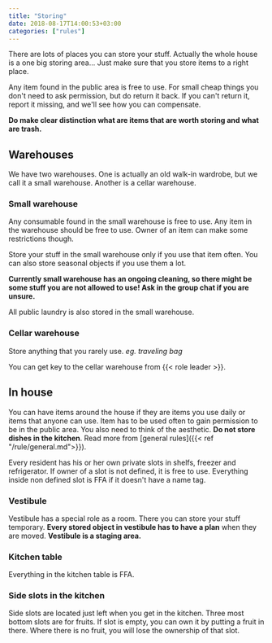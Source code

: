 ```yaml
---
title: "Storing"
date: 2018-08-17T14:00:53+03:00
categories: ["rules"]
---
```

There are lots of places you can store your stuff. Actually the whole house is a one big storing area... Just make sure that you store items to a right place.

Any item found in the public area is free to use. For small cheap things you don't need to ask permission, but do return it back. If you can't return it, report it missing, and we'll see how you can compensate.

**Do make clear distinction what are items that are worth storing and what are trash.**

## Warehouses
We have two warehouses. One is actually an old walk-in wardrobe, but we call it a small warehouse. Another is a cellar warehouse.

### Small warehouse
Any consumable found in the small warehouse is free to use. Any item in the warehouse should be free to use. Owner of an item can make some restrictions though.

Store your stuff in the small warehouse only if you use that item often. You can also store seasonal objects if you use them a lot.

**Currently small warehouse has an ongoing cleaning, so there might be some stuff you are not allowed to use! Ask in the group chat if you are unsure.**

All public laundry is also stored in the small warehouse.

### Cellar warehouse
Store anything that you rarely use. *eg. traveling bag*

You can get key to the cellar warehouse from {{< role leader >}}.

## In house
You can have items around the house if they are items you use daily or items that anyone can use. Item has to be used often to gain permission to be in the public area. You also need to think of the aesthetic. **Do not store dishes in the kitchen**. Read more from [general rules]({{< ref "/rule/general.md">}}).

Every resident has his or her own private slots in shelfs, freezer and refrigerator. If owner of a slot is not defined, it is free to use. Everything inside non defined slot is FFA if it doesn't have a name tag.

### Vestibule
Vestibule has a special role as a room. There you can store your stuff temporary. **Every stored object in vestibule has to have a plan** when they are moved. **Vestibule is a staging area.**

### Kitchen table
Everything in the kitchen table is FFA.

### Side slots in the kitchen
Side slots are located just left when you get in the kitchen. Three most bottom slots are for fruits. If slot is empty, you can own it by putting a fruit in there. Where there is no fruit, you will lose the ownership of that slot.
